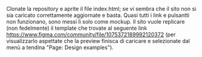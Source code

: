 Clonate la repository e aprite il file index.html; se vi sembra che il sito non si sia caricato correttamente aggiornate e basta.
Quasi tutti i link e pulsantti non funzionano, sono messi lì solo come mockup.
Il sito vuole replicare (non fedelmente) il template che trovate al seguente link https://www.figma.com/community/file/1075372189992120372 (per visualizzarlo aspettate che la preview finisca di caricare e selezionate dal menù a tendina "Page: Design examples").
